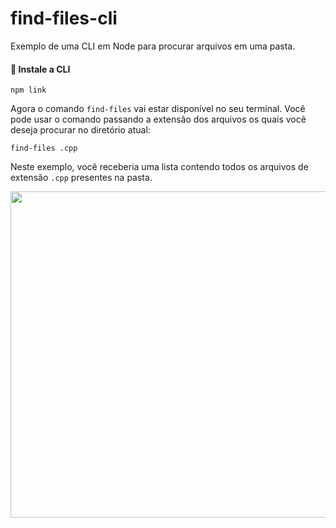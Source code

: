 # find-files-cli
Exemplo de uma CLI em Node para procurar arquivos em uma pasta.

#### 💽 Instale a CLI
`npm link`

Agora o comando `find-files` vai estar disponível no seu terminal. Você pode usar o comando passando a extensão dos arquivos os quais você deseja procurar no diretório atual:

`find-files .cpp`

Neste exemplo, você receberia uma lista contendo todos os arquivos de extensão `.cpp` presentes na pasta.

<p align="center">
  <img width="989" height="522" src="https://i.imgur.com/qQHPSpX.png">
  </br>
</p>
